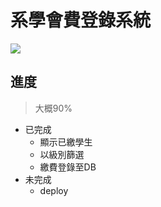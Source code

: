 # 系學會費登錄系統
![](https://i.imgur.com/ZDgI8Vd.png)
## 進度
> 大概90%
+ 已完成
  + 顯示已繳學生
  + 以級別篩選
  + 繳費登錄至DB
+ 未完成
  + deploy
